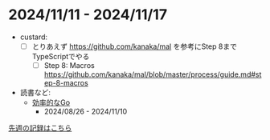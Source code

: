 # 2024/11/11 - 2024/11/17

- custard:
    - [ ] とりあえず <https://github.com/kanaka/mal> を参考にStep 8までTypeScriptでやる
        - [ ] Step 8: Macros <https://github.com/kanaka/mal/blob/master/process/guide.md#step-8-macros>
- 読書など:
    - [効率的なGo](https://www.oreilly.co.jp//books/9784814400539/)
        - 2024/08/26 - 2024/11/10

[先週の記録はこちら](https://github.com/igrep/daily-commits/blob/8ecacc199bb49c99a400390ef5d103e6e0a160eb/yesterday.md)
